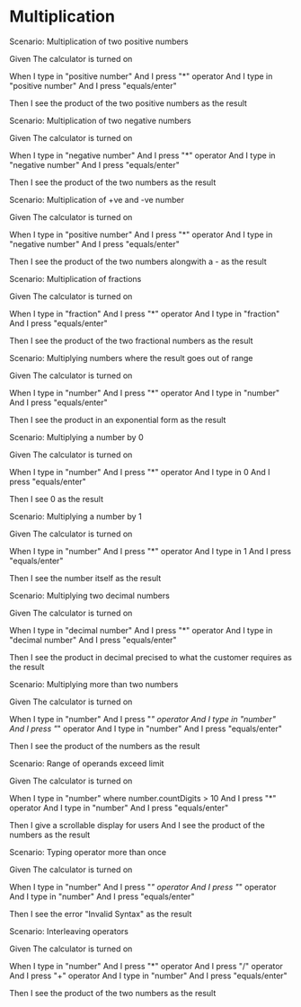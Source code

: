 # Multiplication

Scenario: Multiplication of two positive numbers
  
  Given The calculator is turned on

  When I type in "positive number"
       And I press "*" operator
       And I type in "positive number"
       And I press "equals/enter"
  
  Then I see the product of the two positive numbers as the result
  
  Scenario: Multiplication of two negative numbers
  
  Given The calculator is turned on
  
  When I type in "negative number"
       And I press "*" operator
       And I type in "negative number"
       And I press "equals/enter"
  
  Then I see the product of the two numbers as the result
  
  Scenario: Multiplication of +ve and -ve number
  
  Given The calculator is turned on
  
  When I type in "positive number"
       And I press "*" operator
       And I type in "negative number"
       And I press "equals/enter"
  
  Then I see the product of the two numbers alongwith a - as the result
  
  Scenario: Multiplication of fractions
  
  Given The calculator is turned on
  
  When I type in "fraction"
       And I press "*" operator
       And I type in "fraction"
       And I press "equals/enter"
  
  Then I see the product of the two fractional numbers as the result
  
  Scenario: Multiplying numbers where the result goes out of range
  
  Given The calculator is turned on
  
  When I type in "number"
       And I press "*" operator
       And I type in "number"
       And I press "equals/enter"
  
  Then I see the product in an exponential form as the result
  
  Scenario: Multiplying a number by 0
  
  Given The calculator is turned on
  
  When I type in "number"
       And I press "*" operator
       And I type in 0
       And I press "equals/enter"
  
  Then I see 0 as the result
  
  Scenario: Multiplying a number by 1
  
  Given The calculator is turned on
  
  When I type in "number"
       And I press "*" operator
       And I type in 1
       And I press "equals/enter"
  
  Then I see the number itself as the result
  
  Scenario: Multiplying two decimal numbers
  
  Given The calculator is turned on
  
  When I type in "decimal number"
       And I press "*" operator
       And I type in "decimal number"
       And I press "equals/enter"
  
  Then I see the product in decimal precised to what the customer requires as the result
  
  Scenario: Multiplying more than two numbers
  
  Given The calculator is turned on
  
  When I type in "number"
       And I press "*" operator
       And I type in "number"
       And I press "*" operator
       And I type in "number"
       And I press "equals/enter"
  
  Then I see the product of the numbers as the result
  
  Scenario: Range of operands exceed limit
  
  Given The calculator is turned on
  
  When I type in "number" where number.countDigits > 10
       And I press "*" operator
       And I type in "number"
       And I press "equals/enter"
  
  Then I give a scrollable display for users 
       And I see the product of the numbers as the result
  
  Scenario: Typing operator more than once
  
  Given The calculator is turned on
  
  When I type in "number"
       And I press "*" operator
       And I press "*" operator
       And I type in "number"
       And I press "equals/enter"
  
  Then I see the error "Invalid Syntax" as the result
  
  Scenario: Interleaving operators
  
  Given The calculator is turned on
  
  When I type in "number"
       And I press "*" operator
       And I press "/" operator
       And I press "+" operator
       And I type in "number"
       And I press "equals/enter"
  
  Then I see the product of the two numbers as the result
